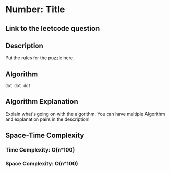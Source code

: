 # Number: Title

## Link to the leetcode question

## Description
Put the rules for the puzzle here.


## Algorithm
`````LANGUAGE(javascript) for example
dot dot dot
`````
## Algorithm Explanation
Explain what's going on with the algorithm.
You can have multiple Algorithm and explanation pairs in the description!

## Space-Time Complexity
### Time Complexity: O(n^100)
### Space Complexity: O(n^100)
